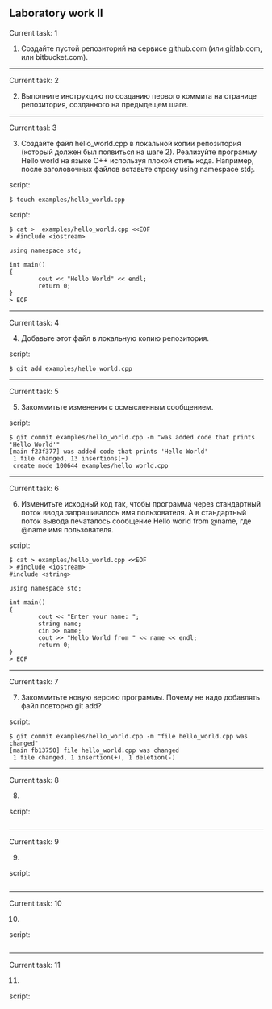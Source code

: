 ## Laboratory work II

Current task: 1

1. Создайте пустой репозиторий на сервисе github.com (или gitlab.com, или bitbucket.com).


_____
Current task: 2

2. Выполните инструкцию по созданию первого коммита на странице репозитория, созданного на предыдещем шаге.

____
Current tasl: 3

3. Создайте файл hello_world.cpp в локальной копии репозитория (который должен был появиться на шаге 2). Реализуйте программу Hello world на языке C++ используя плохой стиль кода. Например, после заголовочных файлов вставьте строку using namespace std;.

script:
```shell
$ touch examples/hello_world.cpp
```

script:
```shell
$ cat >  examples/hello_world.cpp <<EOF
> #include <iostream>

using namespace std;

int main()
{
        cout << "Hello World" << endl;
        return 0;
}
> EOF
```

_____
Current task: 4

4. Добавьте этот файл в локальную копию репозитория.

script:
```shell
$ git add examples/hello_world.cpp
```

____
Current task: 5

5. Закоммитьте изменения с осмысленным сообщением.

script:
```shell
$ git commit examples/hello_world.cpp -m "was added code that prints 'Hello World'"
[main f23f377] was added code that prints 'Hello World'
 1 file changed, 13 insertions(+)
 create mode 100644 examples/hello_world.cpp
```
____
Current task: 6

6. Изменитьте исходный код так, чтобы программа через стандартный поток ввода запрашивалось имя пользователя. А в стандартный поток вывода печаталось сообщение Hello world from @name, где @name имя пользователя.

script:
```shell
$ cat > examples/hello_world.cpp <<EOF
> #include <iostream>
#include <string>

using namespace std;

int main()
{
        cout << "Enter your name: ";
        string name;
        cin >> name;
        cout >> "Hello World from " << name << endl;
        return 0;
}
> EOF
```


____
Current task: 7

7. Закоммитьте новую версию программы. Почему не надо добавлять файл повторно git add?

script:
```shell
$ git commit examples/hello_world.cpp -m "file hello_world.cpp was changed"
[main fb13750] file hello_world.cpp was changed
 1 file changed, 1 insertion(+), 1 deletion(-)
```


____
Current task: 8

8.

script:
```shell

```


____
Current task: 9

9.

script:
```shell

```


____
Current task: 10

10.

script:
```shell

```


____
Current task: 11

11.

script:
```shell

```

